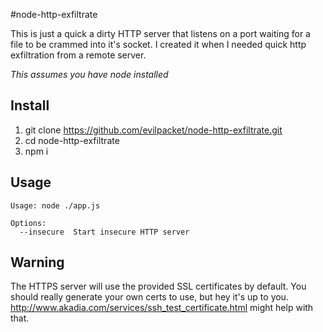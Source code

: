 #node-http-exfiltrate

This is just a quick a dirty HTTP server that listens on a port waiting for a file to be crammed into it's socket. I created it when I needed quick http exfiltration from a remote server.

*This assumes you have node installed*

## Install
1. git clone https://github.com/evilpacket/node-http-exfiltrate.git
2. cd node-http-exfiltrate
3. npm i

## Usage
```
Usage: node ./app.js

Options:
  --insecure  Start insecure HTTP server
```
## Warning
The HTTPS server will use the provided SSL certificates by default. You should really generate your own certs to use, but hey it's up to you. http://www.akadia.com/services/ssh_test_certificate.html might help with that.

